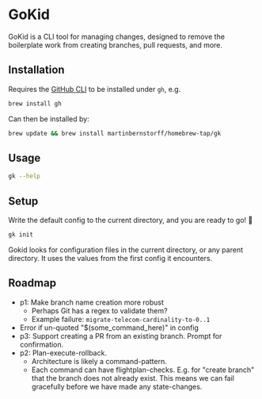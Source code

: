 # GoKid

GoKid is a CLI tool for managing changes, designed to remove the boilerplate work from creating branches, pull requests, and more.

## Installation
Requires the [GitHub CLI](https://cli.github.com/) to be installed under `gh`, e.g.

```bash
brew install gh
```

Can then be installed by:

```bash
brew update && brew install martinbernstorff/homebrew-tap/gk
```

## Usage

```bash
gk --help
```

## Setup
Write the default config to the current directory, and you are ready to go! 🚀

```bash
gk init
```

Gokid looks for configuration files in the current directory, or any parent directory. It uses the values from the first config it encounters.

## Roadmap

* p1: Make branch name creation more robust
    * Perhaps Git has a regex to validate them?
    * Example failure: `migrate-telecom-cardinality-to-0..1`
* Error if un-quoted "$(some_command_here)" in config
* p3: Support creating a PR from an existing branch. Prompt for confirmation.
* p2: Plan-execute-rollback. 
    * Architecture is likely a command-pattern.
    * Each command can have flightplan-checks. E.g. for "create branch" that the branch does not already exist. This means we can fail gracefully before we have made any state-changes.
